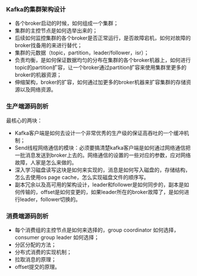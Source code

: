 ### Kafka的集群架构设计

- 各个broker启动的时候，如何组成一个集群；
- 集群的主控节点是如何选举出来的；
- 后续如何监控集群的各个broker是否正常运行，是否故障宕机，如何对故障的broker找备用的来进行替代；
- 集群的元数据（topic，partition，leader/follower，isr）；
- 负责均衡，是如何保证数据均匀的分布在集群的各个broker机器上，如何进行topic的partition扩容，让一个broker通过partition扩容来使用集群里更多的broker的机器资源；
- 伸缩架构，broker的扩容，如何通过加更多的broker机器来扩容集群的存储资源以及网络资源。

### 生产端源码剖析

最核心的两块：

- Kafka客户端是如何去设计一个非常优秀的生产级的保证高吞吐的一个缓冲机制；
- Send线程网络通信的模块：必须要搞清楚kafka客户端是如何通过网络通信把一批消息发送到broker上去的。网络通信的设置的一些对应的参数，应对网络故障，人家是怎么来做的。
- 深入学习磁盘读写这块是如何来实现的，消息是如何写入磁盘的，存储结构，怎么去使用os page cache，怎么实现磁盘文件的顺序写。
- 副本冗余以及高可用的架构设计，leader和follower是如何同步的，副本是如何传输的，offset是如何变更的，如果leader所在的broker故障了，是如何进行leader，follower切换的。

### 消费端源码剖析

- 每个消费组的主控节点是如何来选择的，group coordinator 如何选择，consumer group leader 如何选择；
- 分区分配的方法；
- 分布式消费的实现机制；
- 拉取消息的原理；
- offset提交的原理。
